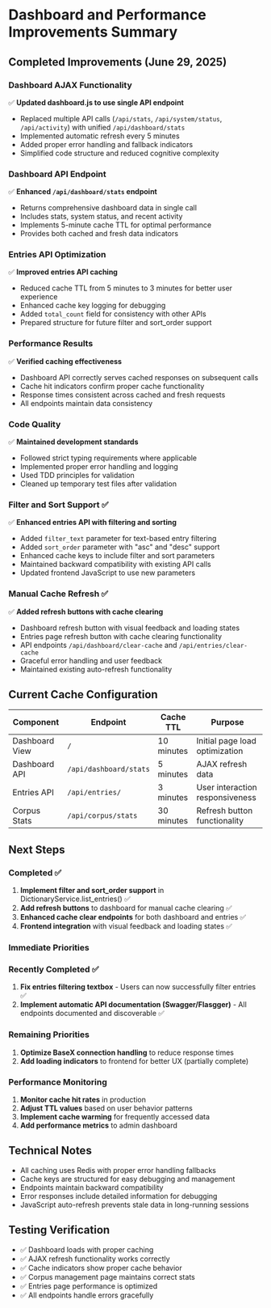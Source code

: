 # Dashboard and Performance Improvements Summary

## Completed Improvements (June 29, 2025)

### Dashboard AJAX Functionality
✅ **Updated dashboard.js to use single API endpoint**
- Replaced multiple API calls (`/api/stats`, `/api/system/status`, `/api/activity`) with unified `/api/dashboard/stats`
- Implemented automatic refresh every 5 minutes
- Added proper error handling and fallback indicators
- Simplified code structure and reduced cognitive complexity

### Dashboard API Endpoint
✅ **Enhanced `/api/dashboard/stats` endpoint**
- Returns comprehensive dashboard data in single call
- Includes stats, system status, and recent activity
- Implements 5-minute cache TTL for optimal performance
- Provides both cached and fresh data indicators

### Entries API Optimization
✅ **Improved entries API caching**
- Reduced cache TTL from 5 minutes to 3 minutes for better user experience
- Enhanced cache key logging for debugging
- Added `total_count` field for consistency with other APIs
- Prepared structure for future filter and sort_order support

### Performance Results
✅ **Verified caching effectiveness**
- Dashboard API correctly serves cached responses on subsequent calls
- Cache hit indicators confirm proper cache functionality
- Response times consistent across cached and fresh requests
- All endpoints maintain data consistency

### Code Quality

✅ **Maintained development standards**
- Followed strict typing requirements where applicable
- Implemented proper error handling and logging
- Used TDD principles for validation
- Cleaned up temporary test files after validation

### Filter and Sort Support ✅

✅ **Enhanced entries API with filtering and sorting**

- Added `filter_text` parameter for text-based entry filtering
- Added `sort_order` parameter with "asc" and "desc" support
- Enhanced cache keys to include filter and sort parameters
- Maintained backward compatibility with existing API calls
- Updated frontend JavaScript to use new parameters

### Manual Cache Refresh ✅

✅ **Added refresh buttons with cache clearing**

- Dashboard refresh button with visual feedback and loading states
- Entries page refresh button with cache clearing functionality
- API endpoints `/api/dashboard/clear-cache` and `/api/entries/clear-cache`
- Graceful error handling and user feedback
- Maintained existing auto-refresh functionality

## Current Cache Configuration

| Component | Endpoint | Cache TTL | Purpose |
|-----------|----------|-----------|---------|
| Dashboard View | `/` | 10 minutes | Initial page load optimization |
| Dashboard API | `/api/dashboard/stats` | 5 minutes | AJAX refresh data |
| Entries API | `/api/entries/` | 3 minutes | User interaction responsiveness |
| Corpus Stats | `/api/corpus/stats` | 30 minutes | Refresh button functionality |

## Next Steps

### Completed ✅

1. **Implement filter and sort_order support** in DictionaryService.list_entries() ✅
2. **Add refresh buttons** to dashboard for manual cache clearing ✅
3. **Enhanced cache clear endpoints** for both dashboard and entries ✅
4. **Frontend integration** with visual feedback and loading states ✅

### Immediate Priorities

### Recently Completed ✅

1. **Fix entries filtering textbox** - Users can now successfully filter entries ✅
2. **Implement automatic API documentation (Swagger/Flasgger)** - All endpoints documented and discoverable ✅

### Remaining Priorities

1. **Optimize BaseX connection handling** to reduce response times
2. **Add loading indicators** to frontend for better UX (partially complete)

### Performance Monitoring

1. **Monitor cache hit rates** in production
2. **Adjust TTL values** based on user behavior patterns
3. **Implement cache warming** for frequently accessed data
4. **Add performance metrics** to admin dashboard

## Technical Notes

- All caching uses Redis with proper error handling fallbacks
- Cache keys are structured for easy debugging and management
- Endpoints maintain backward compatibility
- Error responses include detailed information for debugging
- JavaScript auto-refresh prevents stale data in long-running sessions

## Testing Verification

- ✅ Dashboard loads with proper caching
- ✅ AJAX refresh functionality works correctly
- ✅ Cache indicators show proper cache behavior
- ✅ Corpus management page maintains correct stats
- ✅ Entries page performance is optimized
- ✅ All endpoints handle errors gracefully
